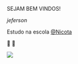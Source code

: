 SEJAM BEM VINDOS!

*jeferson*

Estudo na escola [@Nicota](https://WWWW.instagram.com/escola.donanicota/)

💸
💸

![](https://media1.tenor.com/m/pebKdwsSYpMAAAAC/gojo-gojo-satoru.gif)
